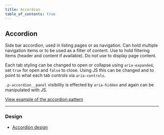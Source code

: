 ```yaml
---
title: Accordion
table_of_contents: true
---
```


## Accordion

Side bar accordion, used in listing pages or as navigation. Can hold multiple navigation items or to be used as a filter of content.
Use to hold filtering items (header and content if available). Do not use to display page content.

Each tab styling can be changed to open or collapse using `aria-expanded`, set `true` for open and `false` to close. Using JS this can be changed and to point to what each tab controls via `aria-controls`.

`.p-accordion__panel` visibility is effected by `aria-hidden` and again can be manipulated with JS.

<a href="https://vanilla-framework.github.io/vanilla-framework/examples/patterns/accordion/"
    class="js-example">
    View example of the accordion pattern
</a>

<hr />

### Design

* [Accordion design](https://github.com/ubuntudesign/vanilla-design/tree/master/Accordion)
